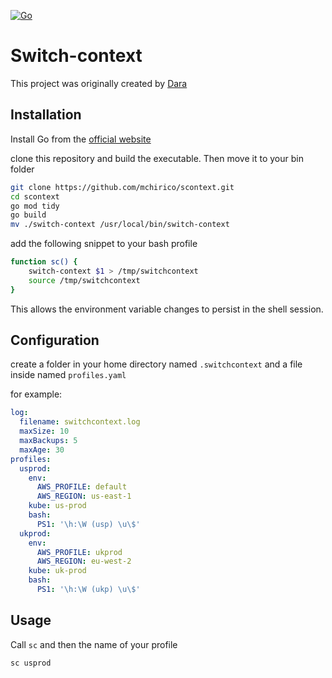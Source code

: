 [![Go](https://github.com/mchirico/switch-context/actions/workflows/go.yml/badge.svg?branch=main)](https://github.com/mchirico/switch-context/actions/workflows/go.yml)
# Switch-context

This project was originally created by [Dara]( https://github.com/DaraDadachanji)

## Installation

Install Go from the [official website](https://go.dev/)

clone this repository and build the executable. Then move it to your bin folder

```bash
git clone https://github.com/mchirico/scontext.git
cd scontext
go mod tidy
go build
mv ./switch-context /usr/local/bin/switch-context
```

add the following snippet to your bash profile

```bash
function sc() {
    switch-context $1 > /tmp/switchcontext
    source /tmp/switchcontext
}
```

This allows the environment variable changes to persist in the shell session.

## Configuration

create a folder in your home directory named `.switchcontext`
and a file inside named `profiles.yaml`

for example:

```yaml
log:
  filename: switchcontext.log
  maxSize: 10
  maxBackups: 5
  maxAge: 30
profiles:
  usprod:
    env:
      AWS_PROFILE: default
      AWS_REGION: us-east-1
    kube: us-prod
    bash:
      PS1: '\h:\W (usp) \u\$'
  ukprod:
    env:
      AWS_PROFILE: ukprod
      AWS_REGION: eu-west-2
    kube: uk-prod
    bash:
      PS1: '\h:\W (ukp) \u\$'
```

## Usage

Call `sc` and then the name of your profile

`sc usprod`
